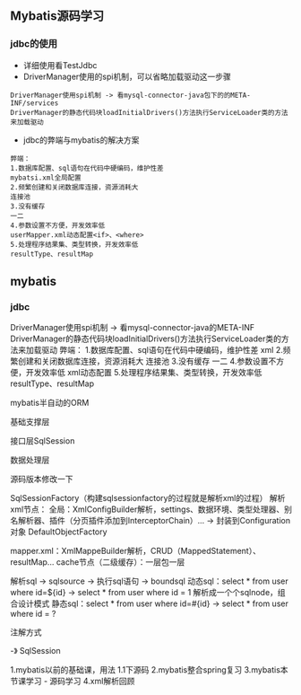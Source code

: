 ## Mybatis源码学习
### jdbc的使用
* 详细使用看TestJdbc
* DriverManager使用的spi机制，可以省略加载驱动这一步骤
```
DriverManager使用spi机制 -> 看mysql-connector-java包下的的META-INF/services
DriverManager的静态代码块loadInitialDrivers()方法执行ServiceLoader类的方法来加载驱动
```
* jdbc的弊端与mybatis的解决方案
```
弊端：
1.数据库配置、sql语句在代码中硬编码，维护性差
mybatsi.xml全局配置
2.频繁创建和关闭数据库连接，资源消耗大
连接池
3.没有缓存
一二
4.参数设置不方便，开发效率低
userMapper.xml动态配置<if>、<where>
5.处理程序结果集、类型转换，开发效率低
resultType、resultMap
```



## mybatis
### jdbc
DriverManager使用spi机制 -> 看mysql-connector-java的META-INF
DriverManager的静态代码块loadInitialDrivers()方法执行ServiceLoader类的方法来加载驱动
弊端：
1.数据库配置、sql语句在代码中硬编码，维护性差
xml
2.频繁创建和关闭数据库连接，资源消耗大
连接池
3.没有缓存
一二
4.参数设置不方便，开发效率低
xml动态配置<if>
5.处理程序结果集、类型转换，开发效率低
resultType、resultMap

mybatis半自动的ORM

基础支撑层

接口层SqlSession

数据处理层

源码版本修改一下

SqlSessionFactory（构建sqlsessionfactory的过程就是解析xml的过程）
解析xml节点：
全局：XmlConfigBuilder解析，settings、数据环境、类型处理器、别名解析器、插件（分页插件添加到InterceptorChain）... -> 封装到Configuration对象
DefaultObjectFactory



mapper.xml：XmlMappeBuilder解析，CRUD（MappedStatement）、resultMap...
cache节点（二级缓存）：一层包一层

解析sql -> sqlsource -> 执行sql语句 -> boundsql
动态sql：select * from user where id=${id} -> select * from user where id = 1
解析成一个个sqlnode，组合设计模式
静态sql：select * from user where id=#{id} -> select * from user where id = ?

注解方式

-》 SqlSession

1.mybatis以前的基础课，用法
1.1下源码
2.mybatis整合spring复习
3.mybatis本节课学习 - 源码学习
4.xml解析回顾

